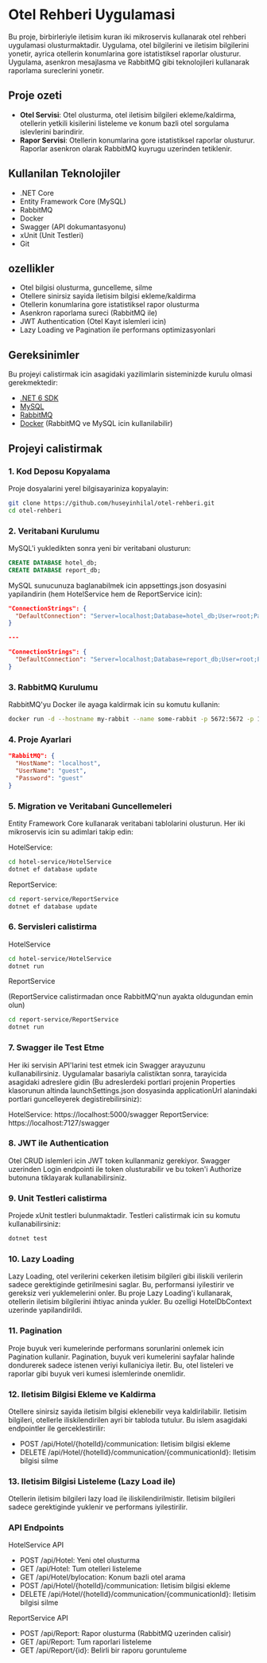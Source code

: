 # Otel Rehberi Uygulamasi

Bu proje, birbirleriyle iletisim kuran iki mikroservis kullanarak otel rehberi uygulamasi olusturmaktadir. Uygulama, otel bilgilerini ve iletisim bilgilerini yonetir, ayrica otellerin konumlarina gore istatistiksel raporlar olusturur. Uygulama, asenkron mesajlasma ve RabbitMQ gibi teknolojileri kullanarak raporlama sureclerini yonetir.

## Proje ozeti

- **Otel Servisi**: Otel olusturma, otel iletisim bilgileri ekleme/kaldirma, otellerin yetkili kisilerini listeleme ve konum bazli otel sorgulama islevlerini barindirir.
- **Rapor Servisi**: Otellerin konumlarina gore istatistiksel raporlar olusturur. Raporlar asenkron olarak RabbitMQ kuyrugu uzerinden tetiklenir.

## Kullanilan Teknolojiler

- .NET Core
- Entity Framework Core (MySQL)
- RabbitMQ
- Docker
- Swagger (API dokumantasyonu)
- xUnit (Unit Testleri)
- Git

## ozellikler

- Otel bilgisi olusturma, guncelleme, silme
- Otellere sinirsiz sayida iletisim bilgisi ekleme/kaldirma
- Otellerin konumlarina gore istatistiksel rapor olusturma
- Asenkron raporlama sureci (RabbitMQ ile)
- JWT Authentication (Otel Kayıt islemleri icin)
- Lazy Loading ve Pagination ile performans optimizasyonlari

## Gereksinimler

Bu projeyi calistirmak icin asagidaki yazilimlarin sisteminizde kurulu olmasi gerekmektedir:

- [.NET 6 SDK](https://dotnet.microsoft.com/download/dotnet/6.0)
- [MySQL](https://dev.mysql.com/downloads/)
- [RabbitMQ](https://www.rabbitmq.com/download.html)
- [Docker](https://www.docker.com/get-started) (RabbitMQ ve MySQL icin kullanilabilir)

## Projeyi calistirmak

### 1. Kod Deposu Kopyalama

Proje dosyalarini yerel bilgisayariniza kopyalayin:

```bash
git clone https://github.com/huseyinhilal/otel-rehberi.git
cd otel-rehberi
```

### 2. Veritabani Kurulumu

MySQL'i yukledikten sonra yeni bir veritabani olusturun:

``` sql
CREATE DATABASE hotel_db;
CREATE DATABASE report_db;
```

MySQL sunucunuza baglanabilmek icin appsettings.json dosyasini yapilandirin (hem HotelService hem de ReportService icin):

``` json
"ConnectionStrings": {
  "DefaultConnection": "Server=localhost;Database=hotel_db;User=root;Password=yourpassword;"
}

---

"ConnectionStrings": {
  "DefaultConnection": "Server=localhost;Database=report_db;User=root;Password=yourpassword;"
}

```
### 3. RabbitMQ Kurulumu

RabbitMQ'yu Docker ile ayaga kaldirmak icin su komutu kullanin:

```bash
docker run -d --hostname my-rabbit --name some-rabbit -p 5672:5672 -p 15672:15672 rabbitmq:3-management
```

### 4. Proje Ayarlari

``` json
"RabbitMQ": {
  "HostName": "localhost",
  "UserName": "guest",
  "Password": "guest"
}
```

### 5. Migration ve Veritabani Guncellemeleri

Entity Framework Core kullanarak veritabani tablolarini olusturun. Her iki mikroservis icin su adimlari takip edin:

HotelService:

```bash
cd hotel-service/HotelService
dotnet ef database update
```

ReportService:

```bash
cd report-service/ReportService
dotnet ef database update
```

### 6. Servisleri calistirma

HotelService

```bash
cd hotel-service/HotelService
dotnet run
```

ReportService

(ReportService calistirmadan once RabbitMQ'nun ayakta oldugundan emin olun)
```bash
cd report-service/ReportService
dotnet run
```

### 7. Swagger ile Test Etme
Her iki servisin API'larini test etmek icin Swagger arayuzunu kullanabilirsiniz. Uygulamalar basariyla calistiktan sonra, tarayicida asagidaki adreslere gidin (Bu adreslerdeki portlari projenin Properties klasorunun altinda launchSettings.json dosyasinda applicationUrl alanindaki portlari guncelleyerek degistirebilirsiniz): 

HotelService: https://localhost:5000/swagger
ReportService: https://localhost:7127/swagger

### 8. JWT ile Authentication
Otel CRUD islemleri icin JWT token kullanmaniz gerekiyor. Swagger uzerinden Login endpointi ile token olusturabilir ve bu token'i Authorize butonuna tiklayarak kullanabilirsiniz.

### 9. Unit Testleri calistirma
Projede xUnit testleri bulunmaktadir. Testleri calistirmak icin su komutu kullanabilirsiniz:

```bash
dotnet test
```

### 10. Lazy Loading
Lazy Loading, otel verilerini cekerken iletisim bilgileri gibi iliskili verilerin sadece gerektiginde getirilmesini saglar. Bu, performansi iyilestirir ve gereksiz veri yuklemelerini onler. Bu proje Lazy Loading'i kullanarak, otellerin iletisim bilgilerini ihtiyac aninda yukler. Bu ozelligi HotelDbContext uzerinde yapilandirildi.

### 11. Pagination
Proje buyuk veri kumelerinde performans sorunlarini onlemek icin Pagination kullanir. Pagination, buyuk veri kumelerini sayfalar halinde dondurerek sadece istenen veriyi kullaniciya iletir. Bu, otel listeleri ve raporlar gibi buyuk veri kumesi islemlerinde onemlidir.

### 12. Iletisim Bilgisi Ekleme ve Kaldirma
Otellere sinirsiz sayida iletisim bilgisi eklenebilir veya kaldirilabilir. Iletisim bilgileri, otellerle iliskilendirilen ayri bir tabloda tutulur. Bu islem asagidaki endpointler ile gerceklestirilir:

* POST /api/Hotel/{hotelId}/communication: Iletisim bilgisi ekleme
* DELETE /api/Hotel/{hotelId}/communication/{communicationId}: Iletisim bilgisi silme

### 13. Iletisim Bilgisi Listeleme (Lazy Load ile)
Otellerin iletisim bilgileri lazy load ile iliskilendirilmistir. Iletisim bilgileri sadece gerektiginde yuklenir ve performans iyilestirilir.

### API Endpoints

HotelService API

* POST /api/Hotel: Yeni otel olusturma
* GET /api/Hotel: Tum otelleri listeleme
* GET /api/Hotel/bylocation: Konum bazli otel arama
* POST /api/Hotel/{hotelId}/communication: Iletisim bilgisi ekleme
* DELETE /api/Hotel/{hotelId}/communication/{communicationId}: Iletisim bilgisi silme

ReportService API

* POST /api/Report: Rapor olusturma (RabbitMQ uzerinden calisir)
* GET /api/Report: Tum raporlari listeleme
* GET /api/Report/{id}: Belirli bir raporu goruntuleme

